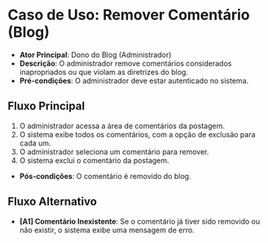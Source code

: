 # Caso de Uso: Remover Comentário (Blog)

- **Ator Principal**: Dono do Blog (Administrador)
- **Descrição**: O administrador remove comentários considerados inapropriados ou que violam as diretrizes do blog.
- **Pré-condições**: O administrador deve estar autenticado no sistema.
  
## Fluxo Principal
1. O administrador acessa a área de comentários da postagem.
2. O sistema exibe todos os comentários, com a opção de exclusão para cada um.
3. O administrador seleciona um comentário para remover.
4. O sistema exclui o comentário da postagem.

- **Pós-condições**: O comentário é removido do blog.

## Fluxo Alternativo
- **[A1] Comentário Inexistente**: Se o comentário já tiver sido removido ou não existir, o sistema exibe uma mensagem de erro.